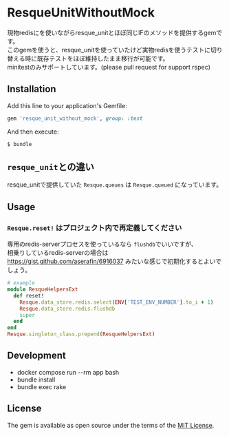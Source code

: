# ResqueUnitWithoutMock
現物redisにを使いながらresque_unitとほぼ同じIFのメソッドを提供するgemです。  
このgemを使うと、resque_unitを使っていたけど実物redisを使うテストに切り替える時に既存テストをほぼ維持したまま移行が可能です。  
minitestのみサポートしています。(please pull request for support rspec)

## Installation

Add this line to your application's Gemfile:

```ruby
gem 'resque_unit_without_mock', group: :test
```

And then execute:

    $ bundle

## `resque_unit`との違い
resque_unitで提供していた `Resque.queues` は `Resque.queued` になっています。

## Usage
### `Resque.reset!` はプロジェクト内で再定義してください
専用のredis-serverプロセスを使っているなら `flushdb`でいいですが、  
相乗りしているredis-serverの場合は https://gist.github.com/aserafin/6916037 みたいな感じで初期化するとよいでしょう。

```ruby
# example
module ResqueHelpersExt
  def reset!
    Resque.data_store.redis.select(ENV['TEST_ENV_NUMBER'].to_i + 1)
    Resque.data_store.redis.flushdb
    super
  end
end
Resque.singleton_class.prepend(ResqueHelpersExt)
```

## Development
* docker compose run --rm app bash
* bundle install
* bundle exec rake

## License

The gem is available as open source under the terms of the [MIT License](https://opensource.org/licenses/MIT).
